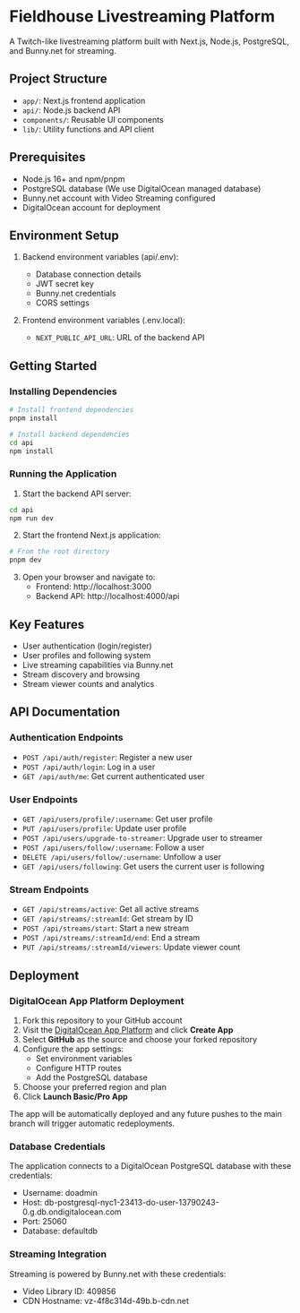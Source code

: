 # Fieldhouse Livestreaming Platform

A Twitch-like livestreaming platform built with Next.js, Node.js, PostgreSQL, and Bunny.net for streaming.

## Project Structure

- `app/`: Next.js frontend application
- `api/`: Node.js backend API
- `components/`: Reusable UI components
- `lib/`: Utility functions and API client

## Prerequisites

- Node.js 16+ and npm/pnpm
- PostgreSQL database (We use DigitalOcean managed database)
- Bunny.net account with Video Streaming configured
- DigitalOcean account for deployment

## Environment Setup

1. Backend environment variables (api/.env):
   - Database connection details
   - JWT secret key
   - Bunny.net credentials
   - CORS settings

2. Frontend environment variables (.env.local):
   - `NEXT_PUBLIC_API_URL`: URL of the backend API

## Getting Started

### Installing Dependencies

```bash
# Install frontend dependencies
pnpm install

# Install backend dependencies
cd api
npm install
```

### Running the Application

1. Start the backend API server:
```bash
cd api
npm run dev
```

2. Start the frontend Next.js application:
```bash
# From the root directory
pnpm dev
```

3. Open your browser and navigate to:
   - Frontend: http://localhost:3000
   - Backend API: http://localhost:4000/api

## Key Features

- User authentication (login/register)
- User profiles and following system
- Live streaming capabilities via Bunny.net
- Stream discovery and browsing
- Stream viewer counts and analytics

## API Documentation

### Authentication Endpoints
- `POST /api/auth/register`: Register a new user
- `POST /api/auth/login`: Log in a user
- `GET /api/auth/me`: Get current authenticated user

### User Endpoints
- `GET /api/users/profile/:username`: Get user profile
- `PUT /api/users/profile`: Update user profile
- `POST /api/users/upgrade-to-streamer`: Upgrade user to streamer
- `POST /api/users/follow/:username`: Follow a user
- `DELETE /api/users/follow/:username`: Unfollow a user
- `GET /api/users/following`: Get users the current user is following

### Stream Endpoints
- `GET /api/streams/active`: Get all active streams
- `GET /api/streams/:streamId`: Get stream by ID
- `POST /api/streams/start`: Start a new stream
- `POST /api/streams/:streamId/end`: End a stream
- `PUT /api/streams/:streamId/viewers`: Update viewer count

## Deployment

### DigitalOcean App Platform Deployment

1. Fork this repository to your GitHub account
2. Visit the [DigitalOcean App Platform](https://cloud.digitalocean.com/apps) and click **Create App**
3. Select **GitHub** as the source and choose your forked repository
4. Configure the app settings:
   - Set environment variables
   - Configure HTTP routes
   - Add the PostgreSQL database
5. Choose your preferred region and plan
6. Click **Launch Basic/Pro App**

The app will be automatically deployed and any future pushes to the main branch will trigger automatic redeployments.

### Database Credentials

The application connects to a DigitalOcean PostgreSQL database with these credentials:
- Username: doadmin
- Host: db-postgresql-nyc1-23413-do-user-13790243-0.g.db.ondigitalocean.com
- Port: 25060
- Database: defaultdb

### Streaming Integration

Streaming is powered by Bunny.net with these credentials:
- Video Library ID: 409856
- CDN Hostname: vz-4f8c314d-49b.b-cdn.net
